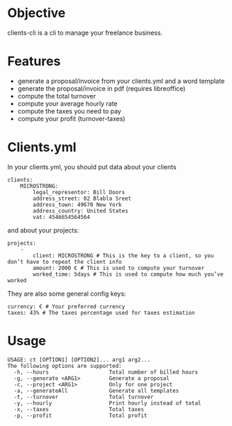 # Objective


clients-cli is a cli to manage your freelance business.

# Features

 - generate a proposal/invoice from your clients.yml and a word template
 - generate the proposal/invoice in pdf (requires libreoffice)
 - compute the total turnover
 - compute your average hourly rate
 - compute the taxes you need to pay
 - compute your profit (turnover-taxes)

# Clients.yml


In your clients.yml, you should put data about your clients

    clients:
        MICROSTRONG:
            legal_representor: Bill Doors
            address_street: 02 Blabla Sreet
            address_town: 49670 New York
            address_country: United States
            vat: 4546654564564

and about your projects:


    projects:
        -
            client: MICROSTRONG # This is the key to a client, so you don’t have to repeat the client info
            amount: 2000 € # This is used to compute your turnover
            worked_time: 5days # This is used to compute how much you’ve worked

They are also some general config keys:


    currency: € # Your preferred currency
    taxes: 43% # The taxes percentage used for taxes estimation


# Usage

    USAGE: ct [OPTION1] [OPTION2]... arg1 arg2...
    The following options are supported:
      -h, --hours                   Total number of billed hours
      -g, --generate <ARG1>         Generate a proposal
      -c, --project <ARG1>          Only for one project
      -a, --generateAll             Generate all templates
      -t, --turnover                Total turnover
      -y, --hourly                  Print hourly instead of total
      -x, --taxes                   Total taxes
      -p, --profit                  Total profit
